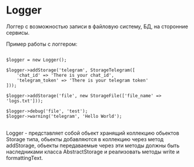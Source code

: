# Logger
Логгер с возможностью записи в файловую систему, БД, на сторонние сервисы. 

Пример работы с логгером:
<pre>
<code>
$logger = new Logger();

$logger->addStorage('telegram', StorageTelegram([
    'chat_id' => 'There is your chat_id',
    'telegram_token' => 'There is your telegram token'
]));

$logger->addStorage('file', new StorageFile(['file_name' => 'logs.txt']));

$logger->debug('file', 'test');
$logger->warning('telegram', 'Hello World');
</code>
</pre>

Logger - представляет собой обьект хранящий коллекцию обьектов Storage типа, обьекты добавляются в коллекцию 
через метод addStorage, обьекты передаваемые через эти методы должны быть наследниками класса AbstractStorage и реализовать методы
write и formattingText. 
